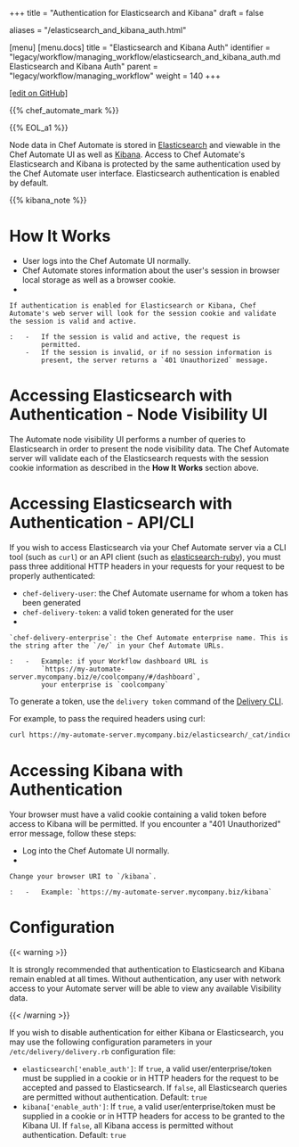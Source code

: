 +++
title = "Authentication for Elasticsearch and Kibana"
draft = false

aliases = "/elasticsearch_and_kibana_auth.html"

[menu]
  [menu.docs]
    title = "Elasticsearch and Kibana Auth"
    identifier = "legacy/workflow/managing_workflow/elasticsearch_and_kibana_auth.md Elasticsearch and Kibana Auth"
    parent = "legacy/workflow/managing_workflow"
    weight = 140
+++    

[\[edit on GitHub\]](https://github.com/chef/chef-web-docs/blob/master/content/elasticsearch_and_kibana_auth.md)

<meta name="robots" content="noindex">

{{% chef_automate_mark %}}

{{% EOL_a1 %}}

Node data in Chef Automate is stored in
[Elasticsearch](https://www.elastic.co/products/elasticsearch) and
viewable in the Chef Automate UI as well as
[Kibana](https://www.elastic.co/products/kibana). Access to Chef
Automate's Elasticsearch and Kibana is protected by the same
authentication used by the Chef Automate user interface. Elasticsearch
authentication is enabled by default.

{{% kibana_note %}}

How It Works
============

-   User logs into the Chef Automate UI normally.
-   Chef Automate stores information about the user's session in browser
    local storage as well as a browser cookie.
-   

    If authentication is enabled for Elasticsearch or Kibana, Chef Automate's web server will look for the session cookie and validate the session is valid and active.

    :   -   If the session is valid and active, the request is
            permitted.
        -   If the session is invalid, or if no session information is
            present, the server returns a `401 Unauthorized` message.

Accessing Elasticsearch with Authentication - Node Visibility UI
================================================================

The Automate node visibility UI performs a number of queries to
Elasticsearch in order to present the node visibility data. The Chef
Automate server will validate each of the Elasticsearch requests with
the session cookie information as described in the **How It Works**
section above.

Accessing Elasticsearch with Authentication - API/CLI
=====================================================

If you wish to access Elasticsearch via your Chef Automate server via a
CLI tool (such as `curl`) or an API client (such as
[elasticsearch-ruby](https://github.com/elastic/elasticsearch-ruby)),
you must pass three additional HTTP headers in your requests for your
request to be properly authenticated:

-   `chef-delivery-user`: the Chef Automate username for whom a token
    has been generated
-   `chef-delivery-token`: a valid token generated for the user
-   

    `chef-delivery-enterprise`: the Chef Automate enterprise name. This is the string after the `/e/` in your Chef Automate URLs.

    :   -   Example: if your Workflow dashboard URL is
            `https://my-automate-server.mycompany.biz/e/coolcompany/#/dashboard`,
            your enterprise is `coolcompany`

To generate a token, use the `delivery token` command of the [Delivery
CLI](/delivery_cli/).

For example, to pass the required headers using curl:

``` bash
curl https://my-automate-server.mycompany.biz/elasticsearch/_cat/indices -H "chef-delivery-user: myuser" -H "chef-delivery-enterprise: coolcompany" -H "chef-delivery-token: s00pers33krett0ken"
```

Accessing Kibana with Authentication
====================================

Your browser must have a valid cookie containing a valid token before
access to Kibana will be permitted. If you encounter a "401
Unauthorized" error message, follow these steps:

-   Log into the Chef Automate UI normally.
-   

    Change your browser URI to `/kibana`.

    :   -   Example: `https://my-automate-server.mycompany.biz/kibana`

Configuration
=============

{{< warning >}}

It is strongly recommended that authentication to Elasticsearch and
Kibana remain enabled at all times. Without authentication, any user
with network access to your Automate server will be able to view any
available Visibility data.

{{< /warning >}}

If you wish to disable authentication for either Kibana or
Elasticsearch, you may use the following configuration parameters in
your `/etc/delivery/delivery.rb` configuration file:

-   `elasticsearch['enable_auth']`: If `true`, a valid
    user/enterprise/token must be supplied in a cookie or in HTTP
    headers for the request to be accepted and passed to Elasticsearch.
    If `false`, all Elasticsearch queries are permitted without
    authentication. Default: `true`
-   `kibana['enable_auth']`: If `true`, a valid user/enterprise/token
    must be supplied in a cookie or in HTTP headers for access to be
    granted to the Kibana UI. If `false`, all Kibana access is permitted
    without authentication. Default: `true`
